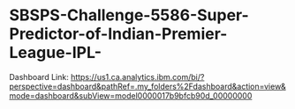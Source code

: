 # SBSPS-Challenge-5586-Super-Predictor-of-Indian-Premier-League-IPL-

Dashboard Link: https://us1.ca.analytics.ibm.com/bi/?perspective=dashboard&pathRef=.my_folders%2Fdashboard&action=view&mode=dashboard&subView=model0000017b9bfcb90d_00000000
